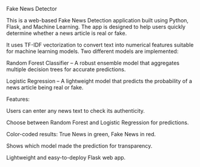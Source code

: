 Fake News Detector

This is a web-based Fake News Detection application built using Python, Flask, and Machine Learning. The app is designed to help users quickly determine whether a news article is real or fake.

It uses TF-IDF vectorization to convert text into numerical features suitable for machine learning models. Two different models are implemented:

Random Forest Classifier – A robust ensemble model that aggregates multiple decision trees for accurate predictions.

Logistic Regression – A lightweight model that predicts the probability of a news article being real or fake.

Features:

Users can enter any news text to check its authenticity.

Choose between Random Forest and Logistic Regression for predictions.

Color-coded results: True News in green, Fake News in red.

Shows which model made the prediction for transparency.

Lightweight and easy-to-deploy Flask web app.


